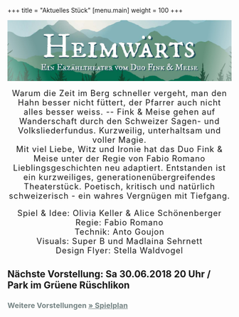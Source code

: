 +++
title = "Aktuelles Stück"
[menu.main]
weight = 100
+++
<center> 
<img src="/images/flyerfront1.jpg" width= 900px/></p>

<span style="letter-spacing: 1px; font-size: 18px"> 
Warum die Zeit im Berg schneller vergeht, man den Hahn besser nicht füttert, der Pfarrer auch nicht alles besser weiss. -- 
 Fink & Meise gehen auf Wanderschaft durch den Schweizer Sagen- und Volksliederfundus. 
Kurzweilig, unterhaltsam und
voller Magie.
</br>

<span style="letter-spacing: 1px; font-size: 18px"> 
Mit viel Liebe, Witz und Ironie hat das Duo Fink & Meise unter der Regie von Fabio Romano Lieblingsgeschichten neu adaptiert. Entstanden ist ein kurzweiliges, generationenübergreifendes Theaterstück. Poetisch, kritisch und natürlich schweizerisch - ein wahres Vergnügen mit Tiefgang. 
</span>
<p>
Spiel & Idee: Olivia Keller & Alice Schönenberger </br>
Regie: Fabio Romano</br>
Technik: Anto Goujon </br>
Visuals: Super B und Madlaina Sehrnett</br>
Design Flyer: Stella Waldvogel
</p>
</center>

<p><h2> Nächste Vorstellung: Sa 30.06.2018 20 Uhr / Park im Grüene Rüschlikon</h2> </p>

<p>
  <h3>
    <span style="color:#758484">
      Weitere Vorstellungen
      <a style="color:#758484" href="/Reservation">
        &raquo; Spielplan
      </a>
    </span>
  </h3>
</p>

